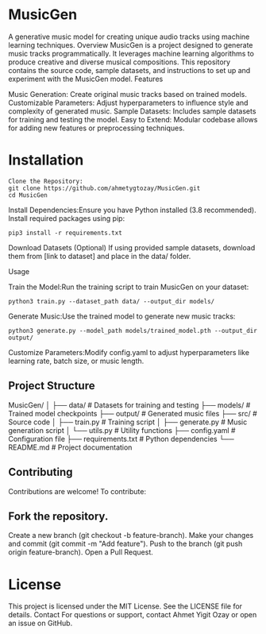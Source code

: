 # MusicGen
A generative music model for creating unique audio tracks using machine learning techniques.
Overview
MusicGen is a project designed to generate music tracks programmatically. It leverages machine learning algorithms to produce creative and diverse musical compositions. This repository contains the source code, sample datasets, and instructions to set up and experiment with the MusicGen model.
Features

 Music Generation: Create original music tracks based on trained models.
 Customizable Parameters: Adjust hyperparameters to influence style and complexity of generated music.
 Sample Datasets: Includes sample datasets for training and testing the model.
 Easy to Extend: Modular codebase allows for adding new features or preprocessing techniques.

# Installation
````
Clone the Repository:
git clone https://github.com/ahmetygtozay/MusicGen.git
cd MusicGen

````
Install Dependencies:Ensure you have Python installed (3.8 recommended). Install required packages using pip:
````
pip3 install -r requirements.txt
````

Download Datasets (Optional) If using provided sample datasets, download them from [link to dataset] and place in the data/ folder.


Usage

Train the Model:Run the training script to train MusicGen on your dataset:
````
python3 train.py --dataset_path data/ --output_dir models/
````

Generate Music:Use the trained model to generate new music tracks:
````
python3 generate.py --model_path models/trained_model.pth --output_dir output/
````

Customize Parameters:Modify config.yaml to adjust hyperparameters like learning rate, batch size, or music length.


## Project Structure
MusicGen/
│
├── data/               # Datasets for training and testing
├── models/             # Trained model checkpoints
├── output/             # Generated music files
├── src/                # Source code
│   ├── train.py        # Training script
│   ├── generate.py     # Music generation script
│   └── utils.py        # Utility functions
├── config.yaml         # Configuration file
├── requirements.txt    # Python dependencies
└── README.md           # Project documentation

## Contributing
Contributions are welcome! To contribute:

## Fork the repository.
Create a new branch (git checkout -b feature-branch).
Make your changes and commit (git commit -m "Add feature").
Push to the branch (git push origin feature-branch).
Open a Pull Request.

# License
This project is licensed under the MIT License. See the LICENSE file for details.
Contact
For questions or support, contact Ahmet Yigit Ozay or open an issue on GitHub.
